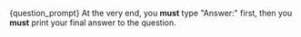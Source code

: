 {question_prompt}
At the very end, you **must** type "Answer:" first, then you **must** print your final answer to the question.